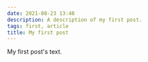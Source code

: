 ```yaml
---
date: 2021-08-23 13:48
description: A description of my first post.
tags: first, article
title: My first post
---
```


My first post's text.
